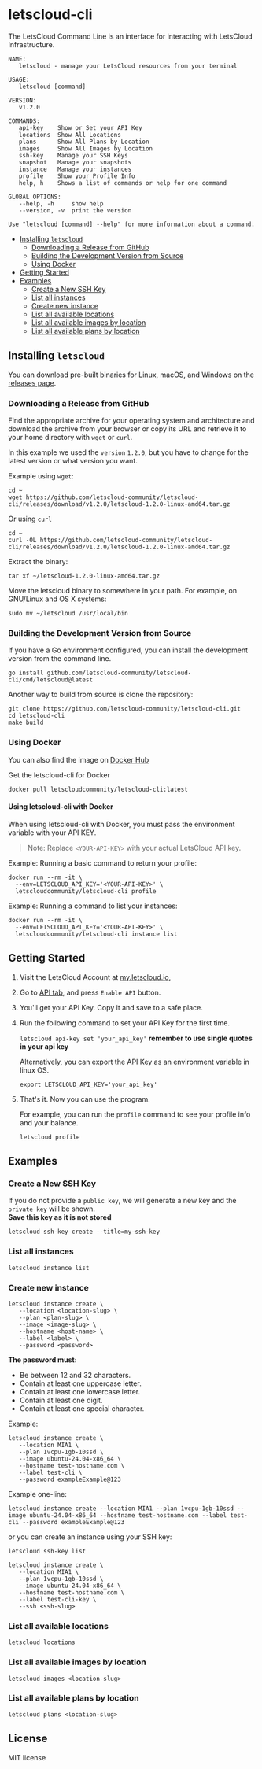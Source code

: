 # letscloud-cli

The LetsCloud Command Line is an interface for interacting with LetsCloud Infrastructure.

```
NAME:
   letscloud - manage your LetsCloud resources from your terminal

USAGE:
   letscloud [command]

VERSION:
   v1.2.0

COMMANDS:
   api-key    Show or Set your API Key
   locations  Show All Locations
   plans      Show All Plans by Location
   images     Show All Images by Location
   ssh-key    Manage your SSH Keys
   snapshot   Manage your snapshots
   instance   Manage your instances
   profile    Show your Profile Info
   help, h    Shows a list of commands or help for one command

GLOBAL OPTIONS:
   --help, -h     show help
   --version, -v  print the version

Use "letscloud [command] --help" for more information about a command.
```

- [Installing `letscloud`](#installing-letscloud)
   - [Downloading a Release from GitHub](#downloading-a-release-from-github)
   - [Building the Development Version from Source](#building-the-development-version-from-source)
   - [Using Docker](#using-docker)
- [Getting Started](#getting-started)
- [Examples](#examples)
   - [Create a New SSH Key](#create-a-new-ssh-key)
   - [List all instances](#list-all-instances)
   - [Create new instance](#create-new-instance)
   - [List all available locations](#list-all-available-locations)
   - [List all available images by location](#list-all-available-images-by-location)
   - [List all available plans by location](#list-all-available-plans-by-location)

## Installing `letscloud`

You can download pre-built binaries for Linux, macOS, and Windows on
the [releases page](https://github.com/letscloud-community/letscloud-cli/releases).

### Downloading a Release from GitHub

Find the appropriate archive for your operating system and architecture and download the archive from your browser or copy its URL and retrieve it to your home directory with `wget` or `curl`.

In this example we used the `version` `1.2.0`, but you have to change for the latest version or what version you want.

Example using `wget`:

```
cd ~
wget https://github.com/letscloud-community/letscloud-cli/releases/download/v1.2.0/letscloud-1.2.0-linux-amd64.tar.gz
```

Or using `curl`

```
cd ~
curl -OL https://github.com/letscloud-community/letscloud-cli/releases/download/v1.2.0/letscloud-1.2.0-linux-amd64.tar.gz
```

Extract the binary:

```
tar xf ~/letscloud-1.2.0-linux-amd64.tar.gz
```

Move the letscloud binary to somewhere in your path. For example, on GNU/Linux and OS X systems:

```
sudo mv ~/letscloud /usr/local/bin
```

### Building the Development Version from Source

If you have a Go environment configured, you can install the development version from the command line.

```
go install github.com/letscloud-community/letscloud-cli/cmd/letscloud@latest
```

Another way to build from source is clone the repository:

```
git clone https://github.com/letscloud-community/letscloud-cli.git
cd letscloud-cli
make build
```

### Using Docker

You can also find the image on [Docker Hub](https://hub.docker.com/r/letscloudcommunity/letscloud-cli)

Get the letscloud-cli for Docker
```
docker pull letscloudcommunity/letscloud-cli:latest
```
#### Using letscloud-cli with Docker
When using letscloud-cli with Docker, you must pass the environment variable with your API KEY.

> Note: Replace `<YOUR-API-KEY>` with your actual LetsCloud API key.

Example: Running a basic command to return your profile:
```
docker run --rm -it \
  --env=LETSCLOUD_API_KEY='<YOUR-API-KEY>' \
  letscloudcommunity/letscloud-cli profile
```
Example: Running a command to list your instances:
```
docker run --rm -it \
  --env=LETSCLOUD_API_KEY='<YOUR-API-KEY>' \
  letscloudcommunity/letscloud-cli instance list
```

## Getting Started

1. Visit the LetsCloud Account at [my.letscloud.io](https://my.letscloud.io),

2. Go to [API tab](https://my.letscloud.io/profile/client-api), and press `Enable API` button.

3. You'll get your API Key. Copy it and save to a safe place.

4. Run the following command to set your API Key for the first time.

   `letscloud api-key set 'your_api_key'`
   **remember to use single quotes in your api key**  
   
   Alternatively, you can export the API Key as an environment variable in linux OS.
   
   `export LETSCLOUD_API_KEY='your_api_key'`
    
5. That's it. Now you can use the program.

   For example, you can run the `profile` command to see your profile info and your balance.
   
   `letscloud profile`
    
## Examples

### Create a New SSH Key
If you do not provide a `public key`, we will generate a new key and the `private key` will be shown.  
**Save this key as it is not stored**
```
letscloud ssh-key create --title=my-ssh-key
```

### List all instances
```
letscloud instance list
```

### Create new instance
```
letscloud instance create \
   --location <location-slug> \
   --plan <plan-slug> \
   --image <image-slug> \
   --hostname <host-name> \
   --label <label> \
   --password <password>
```
**The password must:**
- Be between 12 and 32 characters.
- Contain at least one uppercase letter.
- Contain at least one lowercase letter.
- Contain at least one digit.
- Contain at least one special character.

Example:
```
letscloud instance create \
   --location MIA1 \
   --plan 1vcpu-1gb-10ssd \
   --image ubuntu-24.04-x86_64 \
   --hostname test-hostname.com \
   --label test-cli \
   --password exampleExample@123
```

Example one-line:
```
letscloud instance create --location MIA1 --plan 1vcpu-1gb-10ssd --image ubuntu-24.04-x86_64 --hostname test-hostname.com --label test-cli --password exampleExample@123
```

or you can create an instance using your SSH key:
```
letscloud ssh-key list
```
```
letscloud instance create \
   --location MIA1 \
   --plan 1vcpu-1gb-10ssd \
   --image ubuntu-24.04-x86_64 \
   --hostname test-hostname.com \
   --label test-cli-key \
   --ssh <ssh-slug>
```

### List all available locations
```
letscloud locations
```

### List all available images by location
```
letscloud images <location-slug>
```

### List all available plans by location
```
letscloud plans <location-slug>
```

## License

MIT license